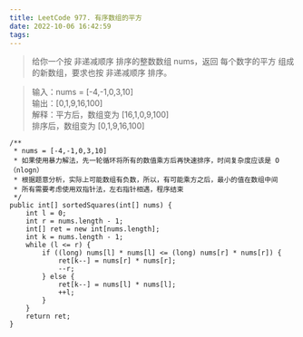 ```yaml
---
title: LeetCode 977. 有序数组的平方
date: 2022-10-06 16:42:59
tags:
---
```



> 给你一个按 非递减顺序 排序的整数数组 nums，返回 每个数字的平方 组成的新数组，要求也按 非递减顺序 排序。

<!--more-->

> 输入：nums = [-4,-1,0,3,10]  
> 输出：[0,1,9,16,100]  
> 解释：平方后，数组变为 [16,1,0,9,100]  
> 排序后，数组变为 [0,1,9,16,100]
>

~~~
/**
 * nums = [-4,-1,0,3,10]
 * 如果使用暴力解法，先一轮循环将所有的数值乘方后再快速排序，时间复杂度应该是 O（nlogn）
 * 根据题意分析，实际上可能数组有负数，所以，有可能乘方之后，最小的值在数组中间
 * 所有需要考虑使用双指针法，左右指针相遇，程序结束
 */
public int[] sortedSquares(int[] nums) {
    int l = 0;
    int r = nums.length - 1;
    int[] ret = new int[nums.length];
    int k = nums.length - 1;
    while (l <= r) {
        if ((long) nums[l] * nums[l] <= (long) nums[r] * nums[r]) {
            ret[k--] = nums[r] * nums[r];
            --r;
        } else {
            ret[k--] = nums[l] * nums[l];
            ++l;
        }
    }
    return ret;
}
~~~